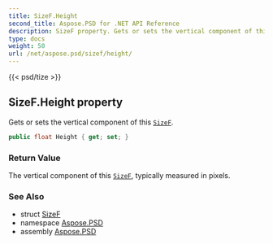```yaml
---
title: SizeF.Height
second_title: Aspose.PSD for .NET API Reference
description: SizeF property. Gets or sets the vertical component of this SizeF
type: docs
weight: 50
url: /net/aspose.psd/sizef/height/
---
```

{{< psd/tize >}}
## SizeF.Height property

Gets or sets the vertical component of this [`SizeF`](../).

```csharp
public float Height { get; set; }
```

### Return Value

The vertical component of this [`SizeF`](../), typically measured in pixels.

### See Also

* struct [SizeF](../)
* namespace [Aspose.PSD](../../sizef/)
* assembly [Aspose.PSD](../../../)


